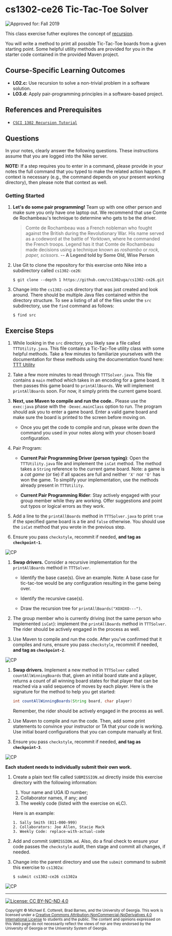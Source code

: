 # cs1302-ce26 Tic-Tac-Toe Solver

![Approved for: Fall 2019](https://img.shields.io/badge/Approved%20for-Fall%202019-brightgreen)
<!--![Approved for: Spring 2020](https://img.shields.io/badge/Approved%20for-Spring%202020-blue)
![Instruction: Online](https://img.shields.io/badge/Instruction-Online-important)-->

This class exercise futher explores the concept of [recursion](https://github.com/cs1302uga/cs1302-ce26).

You will write a method to print all possible Tic-Tac-Toe boards from a given starting point. Some helpful
utility methods are provided for you in the starter code contained in the provided Maven project.

## Course-Specific Learning Outcomes
* **LO2.c:** Use recursion to solve a non-trivial problem in a software solution.
* **LO3.d:** Apply pair-programming principles in a software-based project.

## References and Prerequisites

* [`CSCI 1302 Recursion Tutorial`](https://github.com/cs1302uga/cs1302-tutorials/blob/master/recursion.md)

## Questions

In your notes, clearly answer the following questions. These instructions assume that you are 
logged into the Nike server. 

**NOTE:** If a step requires you to enter in a command, please provide in your notes the full 
command that you typed to make the related action happen. If context is necessary (e.g., the 
command depends on your present working directory), then please note that context as well.

### Getting Started

1. **Let's do some pair programming!** Team up with one other person and make sure you only have one 
   laptop out. We recommend that use Comte de Rochambeau's technique to determine who gets to
   be the driver.
   
   > Comte de Rochambeau was a French nobleman who fought against the British during the Revolutionary War.
   > His name served as a codeword at the battle of Yorktown, where he commanded the French troops.
   > Legend has it that Comte de Rochambeau made decisions using a technique known as _roshambo_
   > or _rock, paper, scissors_. 
   > **-- A Legend told by Some Old, Wise Person**

1. Use Git to clone the repository for this exercise onto Nike into a subdirectory called `cs1302-ce26`:

   ```
   $ git clone --depth 1 https://github.com/cs1302uga/cs1302-ce26.git
   ```

1. Change into the `cs1302-ce26` directory that was just created and look around. There should be
   multiple Java files contained within the directory structure. To see a listing of all of the 
   files under the `src` subdirectory, use the `find` command as follows:
   
   ```
   $ find src
   ```
   
## Exercise Steps

1. While looking in the `src` directory, you likely saw a file called `TTTUtility.java`. 
   This file contains a Tic-Tac-Toe utility class with some helpful methods.
   Take a few minutes to familiarize yourselves with the documentation for these methods 
   using the documentation found here: 
   [TTT Utility](http://cobweb.cs.uga.edu/~barnes/cs1302-ttt/)

1. Take a few more minutes to read through `TTTSolver.java`. This file contains a `main` method
   which takes in an encoding for a game board. It then passes this game board to `printAllBoards`. 
   We will implement `printAllBoards` soon. For now, it simply prints the current game board.

1. **Next, use Maven to compile and run the code.**. Please use the `exec:java` phase with
   the `-Dexec.mainClass` option to run. The program should ask you to enter a game board.
   Enter a valid game board and make sure the board is printed to the screen before moving 
   on.
   
   * Once you get the code to compile and run, please write down the command you used
     in your notes along with your chosen board configuration.
   
1. Pair Program:

   * **Current Pair Programming Driver (person typing)**: Open the `TTTUtility.java` file
     and implement the `isCat` method. The method takes a `String` reference to the current
     game board. Note: a game is a _cat game_ (or tie) if all spaces are full and neither `'X'`
     nor `'O'` has won the game. To simplify your implementation, use the methods already 
     present in `TTTUtility`.
   
   * **Current Pair Programming Rider**: Stay actively engaged with your group member while
     they are working. Offer suggestions and point out typos or logical errors as they work. 

1. Add a line to the `printAllBoards` method in `TTTSolver.java` to print `true` if the
   specified game board is a tie and `false` otherwise. You should use the `isCat` method
   that you wrote in the previous step.
   
1. Ensure you pass `checkstyle`, recommit if needed, **and tag as `checkpoint-1`**.

![CP](https://img.shields.io/badge/Checkpoint-1-success?style=for-the-badge)

1. **Swap drivers.** Consider a recursive implementation for the `printAllBoards` method in `TTTSolver`.

   * Identify the base case(s). Give an example. Note: A base case for tic-tac-toe would be any
     configuration resulting in the game being over.
   
   * Identify the recursive case(s).
   
   * Draw the recursion tree for `printAllBoards("XOXOXO---")`.

1. The group member who is currently driving (not the same person who implemented `isCat`): 
   implement the `printAllBoards` method in `TTTSolver`. The rider should be actively engaged
   in the process as well.

1. Use Maven to compile and run the code. After you've confirmed that it compiles and runs, 
   ensure you pass `checkstyle`, recommit if needed, **and tag as `checkpoint-2`**.

![CP](https://img.shields.io/badge/Checkpoint-2-success?style=for-the-badge)

1. **Swap drivers.** Implement a new method in `TTTSolver` called `countAllWinningBoards`
   that, given an initial board state and a player, returns a count of all winning board states
   for that player that can be reached via a valid sequence of moves by each player. Here is
   the signature for the method to help you get started:
   
   ```java
   int countAllWinningBoards(String board, char player)
   ```

   Remember, the rider should be actively engaged in the process as well.
   
1. Use Maven to compile and run the code. Then, add some print statements to convince your instructor
   or TA that your code is working. Use initial board configurations that you can compute manually at first.
   
1. Ensure you pass `checkstyle`, recommit if needed, **and tag as `checkpoint-3`**.

![CP](https://img.shields.io/badge/Checkpoint-3-success?style=for-the-badge)

**Each student needs to individually submit their own work.**

1. Create a plain text file called `SUBMISSION.md` directly inside this exercise
   directory with the following information:

   1. Your name and UGA ID number;
   1. Collaborator names, if any; and
   1. The weekly code (listed with the exercise on eLC).
   
   Here is an example:
   
   ```
   1. Sally Smith (811-000-999)
   2. Collaborators: Joe Allen, Stacie Mack
   3. Weekly Code: replace-with-actual-code
   ```

1. Add and commit `SUBMISSION.md`. Also, do a final check to ensure your code 
   passes the `checkstyle` audit, then stage and commit all changes, if needed.

1. Change into the parent directory and use the `submit` command to submit this exercise to `cs1302a`:
   
   ```
   $ submit cs1302-ce26 cs1302a
   ```
   
![CP](https://img.shields.io/badge/Checkpoint-Submission-success?style=for-the-badge)
<hr/>

[![License: CC BY-NC-ND 4.0](https://img.shields.io/badge/License-CC%20BY--NC--ND%204.0-lightgrey.svg)](http://creativecommons.org/licenses/by-nc-nd/4.0/)

<small>
Copyright &copy; Michael E. Cotterell, Brad Barnes, and the University of Georgia.
This work is licensed under a <a rel="license" href="http://creativecommons.org/licenses/by-nc-nd/4.0/">Creative Commons Attribution-NonCommercial-NoDerivatives 4.0 International License</a> to students and the public.
The content and opinions expressed on this Web page do not necessarily reflect the views of nor are they endorsed by the University of Georgia or the University System of Georgia.
</small>

